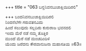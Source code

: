 +++
title = "063 ಬನ್ದನಿವನಬುಜಾಕ್ಷಿಯಿದಿರಲಿ"

+++
ಬಂದನಿವನಬುಜಾಕ್ಷಿಯಿದಿರಲಿ  
ನಿಂದನೆಲೆಗೇ ಗರುವತನವಿದು   
ಹಿಂದೆ ಸಲುವುದು ಸಲ್ಲದಿರು ಕುರುರಾಜ ಭವನದಲಿ  
ಇಂದು ಮೆರೆ ನಡೆ ನಮ್ಮ ತೊತ್ತಿರ  
ಮುಂದೆ ಮೆರೆ ನಡೆ ಮಂಚದಿಂದಿಳಿ  
ಯೆಂದು ಜರೆದನು ಕೌರವಾನುಜನಾ ಮಹಾಸತಿಯ    ॥63॥